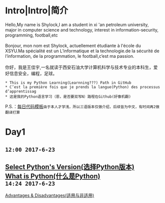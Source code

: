 Intro|Intro|简介
===============
Hello,My name is Shylock,I am a student in xi 'an petroleum university, major in computer science and technology, interest in information-security, programming, football,etc <br><br>
Bonjour, mon nom est Shylock, actuellement étudiante à l'école du XSYU.Ma spécialité est un L’informatique et la technologie.de la sécurité de l’information, de la programmation, le football,c’est ma passion. <br><br>
你好，我是王佳宇,一名就读于西安石油大学计算机科学与技术专业的本科生，爱好信息安全，编程，足球。<br>

    * This is my Python Learning(Learnning???) Path in GitHub
    * C’est la première fois que je prends la langue(Python) des processus d’apprentissag
    * 这是我的Python语言学习（恩，是否要双写N）路程在Github(好像机翻)
P.S.：[每日代码模板](https://github.com/Shylcok/python/blob/master/mode.md)`由于本人才学浅，所以三语版本仅做介绍，后续皆为中文，有时间再2做翻译打算`


Day1
======
`12:00 2017-6-23`<br>
----
[Select Python's Version(选择Python版本)](https://github.com/Shylcok/python/blob/master/Day01_Select_Version.md)<br>
[What is Python(什么是Python)](https://github.com/Shylcok/python/blob/master/PYTHON.md)<br>
`14:24 2017-6-23`<br>
-----
[Advantages & Disadvantages(适用与非适用)](https://gihub.com/Shylcok/python/blob/master/Day01_Advantages&Disadvantages.md)


